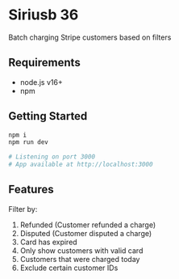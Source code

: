 # Siriusb 36

Batch charging Stripe customers based on filters

## Requirements
- node.js v16+
- npm

## Getting Started

```bash
npm i
npm run dev

# Listening on port 3000
# App available at http://localhost:3000
```

## Features

Filter by:
1. Refunded (Customer refunded a charge)
2. Disputed (Customer disputed a charge)
3. Card has expired
4. Only show customers with valid card
5. Customers that were charged today
6. Exclude certain customer IDs
